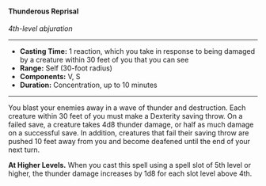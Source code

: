 #### Thunderous Reprisal
*4th-level abjuration*
___
- **Casting Time:** 1 reaction, which you take in response to being damaged by a creature within 30 feet of you that you can see
- **Range:** Self (30-foot radius)
- **Components:** V, S
- **Duration:** Concentration, up to 10 minutes
---
You blast your enemies away in a wave of thunder and destruction. Each creature within 30 feet of you must make a Dexterity saving throw. On a failed save, a creature takes 4d8 thunder damage, or half as much damage on a successful save. In addition, creatures that fail their saving throw are pushed 10 feet away from you and become deafened until the end of your next turn.

**At Higher Levels.** When you cast this spell using a spell slot of 5th level or higher, the thunder damage increases by 1d8 for each slot level above 4th.
